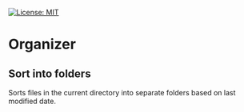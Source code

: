 [![License: MIT](https://img.shields.io/badge/License-MIT-brightgreen.svg)](https://opensource.org/licenses/MIT)

# Organizer

## Sort into folders
Sorts files in the current directory into separate folders based on last modified date.

